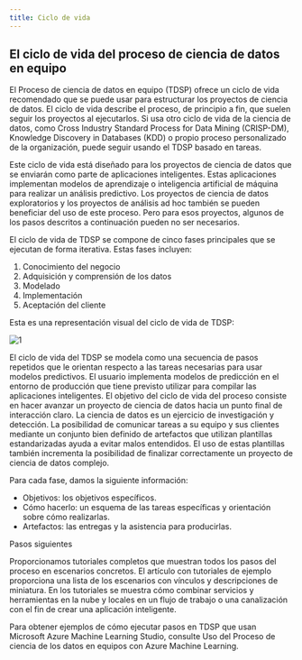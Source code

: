 ```yaml
---
title: Ciclo de vida 
---
```

## El ciclo de vida del proceso de ciencia de datos en equipo


El Proceso de ciencia de datos en equipo (TDSP) ofrece un ciclo de vida recomendado que se puede usar para estructurar los proyectos de ciencia de datos. El ciclo de vida describe el proceso, de principio a fin, que suelen seguir los proyectos al ejecutarlos. Si usa otro ciclo de vida de la ciencia de datos, como Cross Industry Standard Process for Data Mining (CRISP-DM), Knowledge Discovery in Databases (KDD) o propio proceso personalizado de la organización, puede seguir usando el TDSP basado en tareas.

Este ciclo de vida está diseñado para los proyectos de ciencia de datos que se enviarán como parte de aplicaciones inteligentes. Estas aplicaciones implementan modelos de aprendizaje o inteligencia artificial de máquina para realizar un análisis predictivo. Los proyectos de ciencia de datos exploratorios y los proyectos de análisis ad hoc también se pueden beneficiar del uso de este proceso. Pero para esos proyectos, algunos de los pasos descritos a continuación pueden no ser necesarios.

El ciclo de vida de TDSP se compone de cinco fases principales que se ejecutan de forma iterativa. Estas fases incluyen:

1. Conocimiento del negocio
2. Adquisición y comprensión de los datos
3. Modelado
4. Implementación
5. Aceptación del cliente

Esta es una representación visual del ciclo de vida de TDSP:

![1](https://s3.amazonaws.com/bigdatamx/1-tdsp-lifecycle2.png)

El ciclo de vida del TDSP se modela como una secuencia de pasos repetidos que le orientan respecto a las tareas necesarias para usar modelos predictivos. El usuario implementa modelos de predicción en el entorno de producción que tiene previsto utilizar para compilar las aplicaciones inteligentes. El objetivo del ciclo de vida del proceso consiste en hacer avanzar un proyecto de ciencia de datos hacia un punto final de interacción claro. La ciencia de datos es un ejercicio de investigación y detección. La posibilidad de comunicar tareas a su equipo y sus clientes mediante un conjunto bien definido de artefactos que utilizan plantillas estandarizadas ayuda a evitar malos entendidos. El uso de estas plantillas también incrementa la posibilidad de finalizar correctamente un proyecto de ciencia de datos complejo.

Para cada fase, damos la siguiente información:

- Objetivos: los objetivos específicos.
- Cómo hacerlo: un esquema de las tareas específicas y orientación sobre cómo realizarlas.
- Artefactos: las entregas y la asistencia para producirlas.

Pasos siguientes

Proporcionamos tutoriales completos que muestran todos los pasos del proceso en escenarios concretos. El artículo con tutoriales de ejemplo proporciona una lista de los escenarios con vínculos y descripciones de miniatura. En los tutoriales se muestra cómo combinar servicios y herramientas en la nube y locales en un flujo de trabajo o una canalización con el fin de crear una aplicación inteligente.

Para obtener ejemplos de cómo ejecutar pasos en TDSP que usan Microsoft Azure Machine Learning Studio, consulte Uso del Proceso de ciencia de los datos en equipos con Azure Machine Learning.